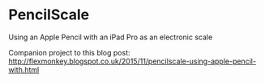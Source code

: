 # PencilScale
Using an Apple Pencil with an iPad Pro as an electronic scale

Companion project to this blog post: http://flexmonkey.blogspot.co.uk/2015/11/pencilscale-using-apple-pencil-with.html
